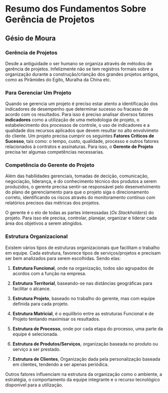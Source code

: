# Resumo dos Fundamentos Sobre Gerência de Projetos

## Gésio de Moura

### Gerência de Projetos

Desde a antiguidade o ser humano se organiza através de métodos de gerência de projetos. Infelizmente não se tem registros formais sobre a organização durante a construção/crianção dos grandes projetos antigos, como as Pirâmides do Egito, Muralha da China etc.

### Para Gerenciar Um Projeto

Quando se gerencia um projeto é preciso estar atento a identificação dos indicadores de desempenho que determinar sucesso ou fracasso de acordo com os resultados. Para isso é preciso analisar diversos fatores __indicadores__ como a utilização de uma metodologia de projeto, o estabelecimento dos processos de controle, o uso de indicadores e a qualidade dos recursos aplicados que devem resultar no alto envolvimeto do cliente. Um projeto precisa cumprir os seguintes **Fatores Críticos de Sucesso**, tais como: o tempo, custo, qualidade, processo e outros fatores relacionados à contratos e assinaturas. Para isso, o __Gerente de Projeto__ precisa ter algumas competências necessarias.

### Competência do Gerente do Projeto

Além das habilidades gerenciais, tomadas de decição, comunicação, negociação, liderança, e do conhecimento técnico dos produtos a serem produzidos, o gerente precisa sentir-se responsável pelo desenvelvimento do plano de gerenciamento para que o projeto siga o direcionamento correto, identificando os riscos através do monitoramento contínuo com relatórios precisos das métricas dos projetos.

O gerente é o elo de todas as partes interessadas (_Os Stackholders_) do projeto. Para isso ele precisa, controlar, planejar, organizar e liderar cada área dos objetivos a serem atingidos.

### Estrutura Organizacional

Existem vários tipos de estruturas organizacionais que facilitam o trabalho em equipe. Cada estrutura, favorece tipos de serviços/projetos e precisam ser bem analizados para serem escolhidas. Sendo elas:

1. **Estrutura Funcional**, onde na organização, todos são agrupados de acordos com a função na empresa.

1. **Estrutura Territorial**, baseando-se nas distâncias geográficas para facilitar o alcance.

1. **Estrutura Projeto**, baseado no trabalho do gerente, mas com equipe definida para cada projeto.

1. **Estrutura Matricial**, é o equilíbrio entre as estruturas Funcional e de Projeto tentando maximisar os resultados.

1. **Estrutura de Processo**, onde por cada etapa do processo, uma parte da equipe é selecionada.

1. **Estrutura de Produtos/Serviços**, organização baseada no produto ou serviço a ser prestado.

1. **Estrutura de Clientes**, Organização dada pela personalização baseada em clientes, tendendo a ser apenas periódica.

Outros fatores influenciam na estrutura da organização como o ambiente, a estratégia, o comportamento da equipe integrante e o recurso tecnológico disponível para a utilização.

